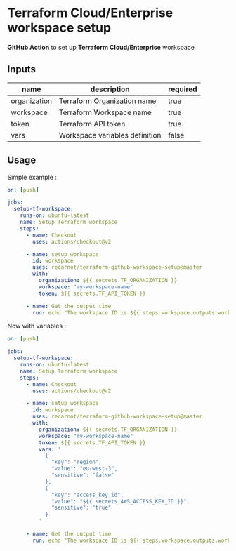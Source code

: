 # Terraform Cloud/Enterprise workspace setup
**GitHub Action** to set up **Terraform Cloud/Enterprise** workspace



## Inputs

| name         | description                    | required |
| ------------ | ------------------------------ | -------- |
| organization | Terraform Organization name    | true     |
| workspace    | Terraform Workspace name       | true     |
| token        | Terraform API token            | true     |
| vars         | Workspace variables definition | false    |



## Usage

Simple example : 

```yaml
on: [push]

jobs:
  setup-tf-workspace:
    runs-on: ubuntu-latest
    name: Setup Terraform workspace
    steps:
      - name: Checkout
        uses: actions/checkout@v2

      - name: setup workspace
        id: workspace
        uses: recarnot/terraform-github-workspace-setup@master
        with:
          organization: ${{ secrets.TF_ORGANIZATION }}
          workspace: "my-workspace-name"
          token: ${{ secrets.TF_API_TOKEN }}

      - name: Get the output time
        run: echo "The workspace ID is ${{ steps.workspace.outputs.workspace_id }}"
```



Now with variables : 
```yaml
on: [push]

jobs:
  setup-tf-workspace:
    runs-on: ubuntu-latest
    name: Setup Terraform workspace
    steps:
      - name: Checkout
        uses: actions/checkout@v2

      - name: setup workspace
        id: workspace
        uses: recarnot/terraform-github-workspace-setup@master
        with:
          organization: ${{ secrets.TF_ORGANIZATION }}
          workspace: "my-workspace-name"
          token: ${{ secrets.TF_API_TOKEN }}
          vars: '
            {
              "key": "region",
              "value": "eu-west-3",
              "sensitive": "false"
            },
            {
              "key": "access_key_id",
              "value": "${{ secrets.AWS_ACCESS_KEY_ID }}",
              "sensitive": "true"
            }
          '
          
      - name: Get the output time
        run: echo "The workspace ID is ${{ steps.workspace.outputs.workspace_id }}"
```
